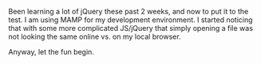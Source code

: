 Been learning a lot of jQuery these past 2 weeks, and now to put it to the test. I am using MAMP for my development environment. I started noticing that with some more complicated JS/jQuery that simply opening a file was not looking the same online vs. on my local browser.

Anyway, let the fun begin.